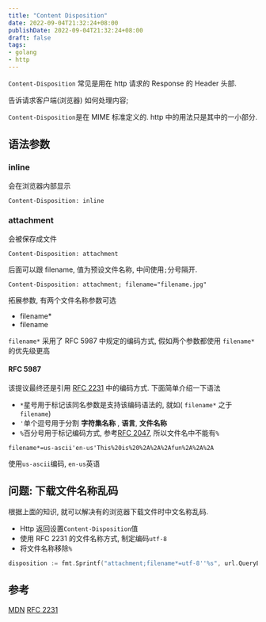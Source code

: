 ```yaml
---
title: "Content Disposition"
date: 2022-09-04T21:32:24+08:00
publishDate: 2022-09-04T21:32:24+08:00
draft: false
tags:
- golang
- http
---
```


`Content-Disposition` 常见是用在 http 请求的 Response 的 Header 头部. 

告诉请求客户端(浏览器) 如何处理内容; 

`Content-Disposition`是在 MIME 标准定义的. http 中的用法只是其中的一小部分.

## 语法参数


### inline 
 
会在浏览器内部显示
```
Content-Disposition: inline
```  

###  attachment 

 会被保存成文件
 
```
Content-Disposition: attachment
```

后面可以跟 filename, 值为预设文件名称, 中间使用`;`分号隔开.

```
Content-Disposition: attachment; filename="filename.jpg"
```

拓展参数, 有两个文件名称参数可选

- filename*
- filename

`filename*` 采用了 RFC 5987 中规定的编码方式,
假如两个参数都使用 `filename*` 的优先级更高

#### RFC 5987

该提议最终还是引用 [RFC 2231](https://www.rfc-editor.org/rfc/rfc2231#section-4)
中的编码方式. 下面简单介绍一下语法

- `*`星号用于标记该同名参数是支持该编码语法的, 就如( `filename*` 之于 `filename`)
- `'`单个逗号用于分割 **字符集名称** , **语言**, **文件名称**
- `%`百分号用于标记编码方式, 参考[RFC 2047](https://www.rfc-editor.org/rfc/rfc2047), 所以文件名中不能有`%`

```
filename*=us-ascii'en-us'This%20is%20%2A%2A%2Afun%2A%2A%2A
```
使用`us-ascii`编码, `en-us`英语

## 问题: 下载文件名称乱码

根据上面的知识, 就可以解决有的浏览器下载文件时中文名称乱码. 

- Http 返回设置`Content-Disposition`值
- 使用 RFC 2231 的文件名称方式, 制定编码`utf-8`
- 将文件名称移除`%`

``` go
disposition := fmt.Sprintf("attachment;filename*=utf-8''%s", url.QueryEscape(name))
```

## 参考

[MDN](https://developer.mozilla.org/zh-CN/docs/Web/HTTP/Headers/Content-Disposition)
[RFC 2231](https://www.rfc-editor.org/rfc/rfc2231#section-4)
